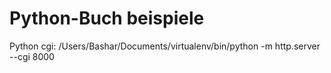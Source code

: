 # Python-Buch beispiele
Python cgi: /Users/Bashar/Documents/virtualenv/bin/python -m http.server --cgi 8000
